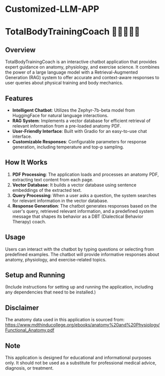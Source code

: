 # Customized-LLM-APP
# TotalBodyTrainingCoach 🏋🏻‍♀️💪🏽

## Overview

TotalBodyTrainingCoach is an interactive chatbot application that provides expert guidance on anatomy, physiology, and exercise science. It combines the power of a large language model with a Retrieval-Augmented Generation (RAG) system to offer accurate and context-aware responses to user queries about physical training and body mechanics.

## Features

- **Intelligent Chatbot**: Utilizes the Zephyr-7b-beta model from HuggingFace for natural language interactions.
- **RAG System**: Implements a vector database for efficient retrieval of relevant information from a pre-loaded anatomy PDF.
- **User-Friendly Interface**: Built with Gradio for an easy-to-use chat interface.
- **Customizable Responses**: Configurable parameters for response generation, including temperature and top-p sampling.

## How It Works

1. **PDF Processing**: The application loads and processes an anatomy PDF, extracting text content from each page.
2. **Vector Database**: It builds a vector database using sentence embeddings of the extracted text.
3. **Query Processing**: When a user asks a question, the system searches for relevant information in the vector database.
4. **Response Generation**: The chatbot generates responses based on the user's query, retrieved relevant information, and a predefined system message that shapes its behavior as a DBT (Dialectical Behavior Therapy) coach.

## Usage

Users can interact with the chatbot by typing questions or selecting from predefined examples. The chatbot will provide informative responses about anatomy, physiology, and exercise-related topics.

## Setup and Running

(Include instructions for setting up and running the application, including any dependencies that need to be installed.)

## Disclaimer

The anatomy data used in this application is sourced from: https://www.mdthinducollege.org/ebooks/anatomy%20and%20Physiology/Functional_Anatomy.pdf

## Note

This application is designed for educational and informational purposes only. It should not be used as a substitute for professional medical advice, diagnosis, or treatment.
